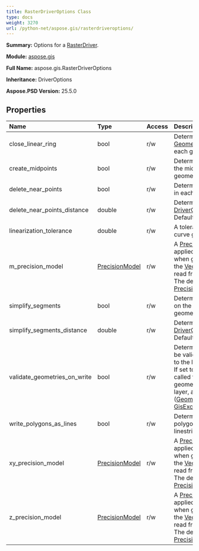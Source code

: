 ```yaml
---
title: RasterDriverOptions Class
type: docs
weight: 3270
url: /python-net/aspose.gis/rasterdriveroptions/
---
```


**Summary:** Options for a [RasterDriver](/psd/python-net/aspose.gis/rasterdriver/).

**Module:** [aspose.gis](/psd/python-net/aspose.gis/)

**Full Name:** aspose.gis.RasterDriverOptions

**Inheritance:** DriverOptions

**Aspose.PSD Version:** 25.5.0

## **Properties**
| **Name** | **Type** | **Access** | **Description** |
| :- | :- | :- | :- |
| close_linear_ring | bool | r/w | Determines if close a unclosed [GeometryType.LINEAR_RING](/psd/python-net/aspose.gis.geometries/geometrytype/) in each geometry. Defaults to <see langword="false" />. |
| create_midpoints | bool | r/w | Determines if add a new point in the middle to each segment of geometry. Defaults to <see langword="false" />. |
| delete_near_points | bool | r/w | Determines if delete near points in each geometry. Defaults to <see langword="false" />. |
| delete_near_points_distance | double | r/w | Determines distance for [DriverOptions.delete_near_points](/psd/python-net/aspose.gis/driveroptions/). Defaults to <see langword="0" />. |
| linearization_tolerance | double | r/w | A tolerance to use to linearize curve geometries. |
| m_precision_model | [PrecisionModel](/psd/python-net/aspose.gis/precisionmodel) | r/w | A [PrecisionModel](/psd/python-net/aspose.gis/precisionmodel/) that will be applied to M coordinate<br/>            when geometries are added to the [VectorLayer](/psd/python-net/aspose.gis/vectorlayer/) or when they are read from the [VectorLayer](/psd/python-net/aspose.gis/vectorlayer/).<br/>            The default value is [PrecisionModel.exact](/psd/python-net/aspose.gis/precisionmodel/). |
| simplify_segments | bool | r/w | Determines if delete points lying on the same segment in each geometry. Defaults to <see langword="false" />. |
| simplify_segments_distance | double | r/w | Determines distance for [DriverOptions.simplify_segments](/psd/python-net/aspose.gis/driveroptions/). Defaults to <see langword="0" />. |
| validate_geometries_on_write | bool | r/w | Determines if geometries should be validated when they are added to the layer.<br/>            If set to <see langword="true" />, [Geometry.is_valid](/psd/python-net/aspose.gis.geometries/geometry/) is called for each<br/>            geometry when it's added to the layer, and if validation fails ([Geometry.is_valid](/psd/python-net/aspose.gis.geometries/geometry/) is <see langword="false" />), [GisException](/psd/python-net/aspose.gis/gisexception/) is thrown. |
| write_polygons_as_lines | bool | r/w | Determines if transformation of polygon or multipolygon to linestring is allowed. Defaults to <see langword="false" />. |
| xy_precision_model | [PrecisionModel](/psd/python-net/aspose.gis/precisionmodel) | r/w | A [PrecisionModel](/psd/python-net/aspose.gis/precisionmodel/) that will be applied to X and Y coordinates<br/>            when geometries are added to the [VectorLayer](/psd/python-net/aspose.gis/vectorlayer/) or when they are read from the [VectorLayer](/psd/python-net/aspose.gis/vectorlayer/).<br/>            The default value is [PrecisionModel.exact](/psd/python-net/aspose.gis/precisionmodel/). |
| z_precision_model | [PrecisionModel](/psd/python-net/aspose.gis/precisionmodel) | r/w | A [PrecisionModel](/psd/python-net/aspose.gis/precisionmodel/) that will be applied to Z coordinate<br/>            when geometries are added to the [VectorLayer](/psd/python-net/aspose.gis/vectorlayer/) or when they are read from the [VectorLayer](/psd/python-net/aspose.gis/vectorlayer/).<br/>            The default value is [PrecisionModel.exact](/psd/python-net/aspose.gis/precisionmodel/). |


